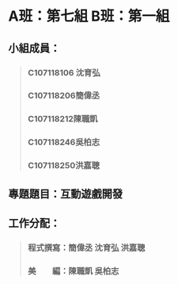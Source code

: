 # A班：第七組 B班：第一組
## 小組成員：
> ### C107118106 沈育弘
> ### C107118206簡偉丞
> ### C107118212陳職凱
> ### C107118246吳柏志
> ### C107118250洪嘉聰
## 專題題目：互動遊戲開發
## 工作分配：
> ### 程式撰寫：簡偉丞 沈育弘 洪嘉聰
> ### 美　　編：陳職凱 吳柏志

